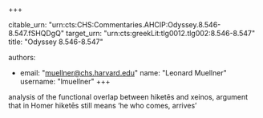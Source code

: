 +++


citable_urn: "urn:cts:CHS:Commentaries.AHCIP:Odyssey.8.546-8.547.fSHQDgQ"
target_urn: "urn:cts:greekLit:tlg0012.tlg002:8.546-8.547"
title: "Odyssey 8.546-8.547"

authors:
- email: "muellner@chs.harvard.edu"
  name: "Leonard Muellner"
  username: "lmuellner"
+++

<p>analysis of the functional overlap between hiketēs and xeinos, argument that in Homer hiketēs still means ‘he who comes, arrives’</p>